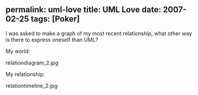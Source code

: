 permalink: uml-love
title: UML Love
date: 2007-02-25
tags: [Poker]
---
I was asked to make a graph of my most recent relationship, what other way is there to express oneself than UML?

<!-- more -->

My world:

relationdiagram_2.jpg

My relationship:

relationtimeline_2.jpg
